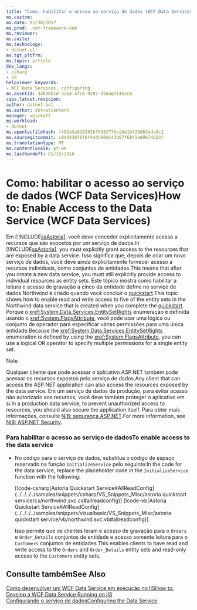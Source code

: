 ```yaml
---
title: "Como: habilitar o acesso ao serviço de dados (WCF Data Services)"
ms.custom: 
ms.date: 03/30/2017
ms.prod: .net-framework-oob
ms.reviewer: 
ms.suite: 
ms.technology:
- dotnet-clr
ms.tgt_pltfrm: 
ms.topic: article
dev_langs:
- csharp
- vb
helpviewer_keywords:
- WCF Data Services, configuring
ms.assetid: 3d830bcd-32b4-4f26-9287-d58a071452c6
caps.latest.revision: 
author: dotnet-bot
ms.author: dotnetcontent
manager: wpickett
ms.workload:
- dotnet
ms.openlocfilehash: f481a3a918282bf598277dcd4e1bf29d63edddc1
ms.sourcegitcommit: c0dd436f6f8f44dc80dc43b07f6841a00b74b23f
ms.translationtype: MT
ms.contentlocale: pt-BR
ms.lasthandoff: 01/19/2018
---
```

# <a name="how-to-enable-access-to-the-data-service-wcf-data-services"></a><span data-ttu-id="a5227-102">Como: habilitar o acesso ao serviço de dados (WCF Data Services)</span><span class="sxs-lookup"><span data-stu-id="a5227-102">How to: Enable Access to the Data Service (WCF Data Services)</span></span>
<span data-ttu-id="a5227-103">Em [!INCLUDE[ssAstoria](../../../../includes/ssastoria-md.md)], você deve conceder explicitamente acesso a recursos que são expostos por um serviço de dados.</span><span class="sxs-lookup"><span data-stu-id="a5227-103">In [!INCLUDE[ssAstoria](../../../../includes/ssastoria-md.md)], you must explicitly grant access to the resources that are exposed by a data service.</span></span> <span data-ttu-id="a5227-104">Isso significa que, depois de criar um novo serviço de dados, você deve ainda explicitamente fornecer acesso a recursos individuais, como conjuntos de entidades.</span><span class="sxs-lookup"><span data-stu-id="a5227-104">This means that after you create a new data service, you must still explicitly provide access to individual resources as entity sets.</span></span> <span data-ttu-id="a5227-105">Este tópico mostra como habilitar a leitura e acesso de gravação a cinco da entidade define no serviço de dados Northwind é criado quando você concluir o [quickstart](../../../../docs/framework/data/wcf/quickstart-wcf-data-services.md).</span><span class="sxs-lookup"><span data-stu-id="a5227-105">This topic shows how to enable read and write access to five of the entity sets in the Northwind data service that is created when you complete the [quickstart](../../../../docs/framework/data/wcf/quickstart-wcf-data-services.md).</span></span> <span data-ttu-id="a5227-106">Porque o <xref:System.Data.Services.EntitySetRights> enumeração é definida usando o <xref:System.FlagsAttribute>, você pode usar uma lógica ou conjunto de operador para especificar várias permissões para uma única entidade.</span><span class="sxs-lookup"><span data-stu-id="a5227-106">Because the <xref:System.Data.Services.EntitySetRights> enumeration is defined by using the <xref:System.FlagsAttribute>, you can use a logical OR operator to specify multiple permissions for a single entity set.</span></span>  
  
> [!NOTE]
>  <span data-ttu-id="a5227-107">Qualquer cliente que pode acessar o aplicativo ASP.NET também pode acessar os recursos expostos pelo serviço de dados.</span><span class="sxs-lookup"><span data-stu-id="a5227-107">Any client that can access the ASP.NET application can also access the resources exposed by the data service.</span></span> <span data-ttu-id="a5227-108">Em um serviço de dados de produção, para evitar acesso não autorizado aos recursos, você deve também proteger o aplicativo em si.</span><span class="sxs-lookup"><span data-stu-id="a5227-108">In a production data service, to prevent unauthorized access to resources, you should also secure the application itself.</span></span> <span data-ttu-id="a5227-109">Para obter mais informações, consulte [NIB: segurança ASP.NET](http://msdn.microsoft.com/library/04b37532-18d9-40b4-8e5f-ee09a70b311d).</span><span class="sxs-lookup"><span data-stu-id="a5227-109">For more information, see [NIB: ASP.NET Security](http://msdn.microsoft.com/library/04b37532-18d9-40b4-8e5f-ee09a70b311d).</span></span>  
  
### <a name="to-enable-access-to-the-data-service"></a><span data-ttu-id="a5227-110">Para habilitar o acesso ao serviço de dados</span><span class="sxs-lookup"><span data-stu-id="a5227-110">To enable access to the data service</span></span>  
  
-   <span data-ttu-id="a5227-111">No código para o serviço de dados, substitua o código de espaço reservado na função `InitializeService` pelo seguinte:</span><span class="sxs-lookup"><span data-stu-id="a5227-111">In the code for the data service, replace the placeholder code in the `InitializeService` function with the following:</span></span>  
  
     [!code-csharp[Astoria Quickstart Service#AllReadConfig](../../../../samples/snippets/csharp/VS_Snippets_Misc/astoria quickstart service/cs/northwind.svc.cs#allreadconfig)]
     [!code-vb[Astoria Quickstart Service#AllReadConfig](../../../../samples/snippets/visualbasic/VS_Snippets_Misc/astoria quickstart service/vb/northwind.svc.vb#allreadconfig)]  
  
     <span data-ttu-id="a5227-112">Isso permite que os clientes leram e acesso de gravação para o `Orders` e `Order_Details` conjuntos de entidade e acesso somente leitura para o `Customers` conjuntos de entidades.</span><span class="sxs-lookup"><span data-stu-id="a5227-112">This enables clients to have read and write access to the `Orders` and `Order_Details` entity sets and read-only access to the `Customers` entity sets.</span></span>  
  
## <a name="see-also"></a><span data-ttu-id="a5227-113">Consulte também</span><span class="sxs-lookup"><span data-stu-id="a5227-113">See Also</span></span>  
 [<span data-ttu-id="a5227-114">Como desenvolver um WCF Data Service em execução no IIS</span><span class="sxs-lookup"><span data-stu-id="a5227-114">How to: Develop a WCF Data Service Running on IIS</span></span>](../../../../docs/framework/data/wcf/how-to-develop-a-wcf-data-service-running-on-iis.md)  
 [<span data-ttu-id="a5227-115">Configurando o serviço de dados</span><span class="sxs-lookup"><span data-stu-id="a5227-115">Configuring the Data Service</span></span>](../../../../docs/framework/data/wcf/configuring-the-data-service-wcf-data-services.md)

